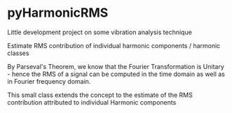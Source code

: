 # pyHarmonicRMS

Little development project on some vibration analysis technique

Estimate RMS contribution of individual harmonic components / harmonic classes

By Parseval's Theorem, we know that the Fourier Transformation is Unitary - hence the RMS of a signal can be computed in the time domain as well as in Fourier frequency domain.

This small class extends the concept to the estimate of the RMS contribution attributed to individual Harmonic components
